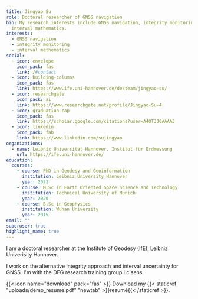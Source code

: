 ```yaml
---
title: Jingyao Su
role: Doctoral researcher of GNSS navigation
bio: My research interests include GNSS navigation, integrity monitoring and
  interval mathematics.
interests:
  - GNSS navigation
  - integrity monitoring
  - interval mathematics
social:
  - icon: envelope
    icon_pack: fas
    link: /#contact
  - icon: building-columns
    icon_pack: fas
    link: https://www.ife.uni-hannover.de/de/team/jingyao-su/
  - icon: researchgate
    icon_pack: ai
    link: https://www.researchgate.net/profile/Jingyao-Su-4
  - icon: graduation-cap
    icon_pack: fas
    link: https://scholar.google.com/citations?user=A4OTJJ0AAAAJ
  - icon: linkedin
    icon_pack: fab
    link: https://www.linkedin.com/sujingyao
organizations:
  - name: Leibniz Universität Hannover, Institut für Erdmessung
    url: https://ife.uni-hannover.de/
education:
  courses:
    - course: PhD in Geodesy and Geoinformation
      institution: Leibniz University Hannover
      year: 2023
    - course: M.Sc in Earth Oriented Space Science and Technology
      institution: Technical University of Munich
      year: 2020
    - course: B.Sc in Geophysics
      institution: Wuhan University
      year: 2015
email: ""
superuser: true
highlight_name: true
---
```

I am a doctoral researcher at the Institute of Geodesy (IfE), Leibniz Univerisity Hannover. 

I work on the alternative integrity approach and interval uncertainty for GNSS. I'm with the DFG research training group i.c.sens.

{{< icon name="download" pack="fas" >}} Download my {{< staticref "uploads/demo_resume.pdf" "newtab" >}}resumé{{< /staticref >}}.